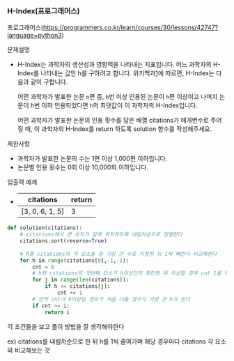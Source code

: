 ### H-Index(프로그래머스)

프로그래머스(https://programmers.co.kr/learn/courses/30/lessons/42747?language=python3)



문제설명

- H-Index는 과학자의 생산성과 영향력을 나타내는 지표입니다. 어느 과학자의 H-Index를 나타내는 값인 h를 구하려고 합니다. 위키백과[1](https://programmers.co.kr/learn/courses/30/lessons/42747?language=python3#fn1)에 따르면, H-Index는 다음과 같이 구합니다.

  어떤 과학자가 발표한 논문 `n`편 중, `h`번 이상 인용된 논문이 `h`편 이상이고 나머지 논문이 h번 이하 인용되었다면 `h`의 최댓값이 이 과학자의 H-Index입니다.

  어떤 과학자가 발표한 논문의 인용 횟수를 담은 배열 citations가 매개변수로 주어질 때, 이 과학자의 H-Index를 return 하도록 solution 함수를 작성해주세요.



제한사항

- 과학자가 발표한 논문의 수는 1편 이상 1,000편 이하입니다.
- 논문별 인용 횟수는 0회 이상 10,000회 이하입니다.




입출력 예제

- | citations       | return |
  | --------------- | ------ |
  | [3, 0, 6, 1, 5] | 3      |





```python
def solution(citations):
    # citations에서 큰 숫자가 앞에 위치하도록 내림차순으로 정렬한다
    citations.sort(reverse=True)
    
    # h를 citations의 각 요소들 중 가장 큰 수로 지정한 뒤 1씩 빼면서 비교해본다
    for h in range(citations[0],-1,-1):
        cnt = 0
        # h와 citations의 첫번째 요소가 h이상인지 확인한 뒤 이상일 경우 cnt 1을 더해준다
        for j in range(len(citations)):
            if h <= citations[j]:
                cnt += 1
        # 만약 cnt가 h이상일 경우가 처음 나올 경우가 가장 큰 h가 된다 
        if cnt >= i:
            return i
```



각 조건들을 보고 풀이 방법을 잘 생각해야한다

ex) citations를 내림차순으로 한 뒤 h를 1씩 줄여가며 해당 경우마다 citations 각 요소와 비교해보는 것